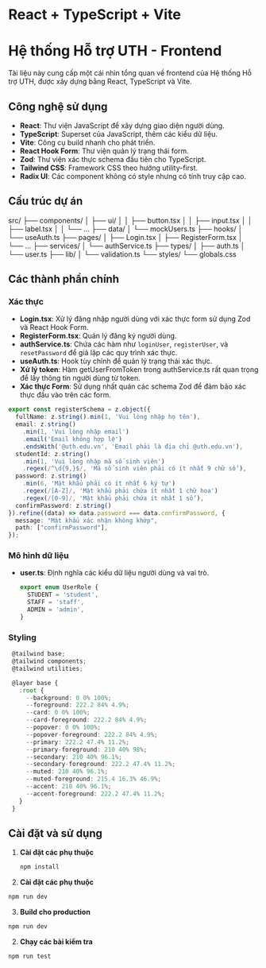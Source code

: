 # React + TypeScript + Vite

# Hệ thống Hỗ trợ UTH - Frontend

Tài liệu này cung cấp một cái nhìn tổng quan về frontend của Hệ thống Hỗ trợ UTH, được xây dựng bằng React, TypeScript và Vite.

## Công nghệ sử dụng

- **React**: Thư viện JavaScript để xây dựng giao diện người dùng.
- **TypeScript**: Superset của JavaScript, thêm các kiểu dữ liệu.
- **Vite**: Công cụ build nhanh cho phát triển.
- **React Hook Form**: Thư viện quản lý trạng thái form.
- **Zod**: Thư viện xác thực schema đầu tiên cho TypeScript.
- **Tailwind CSS**: Framework CSS theo hướng utility-first.
- **Radix UI**: Các component không có style nhưng có tính truy cập cao.

## Cấu trúc dự án

src/ ├── components/ │ ├── ui/ │ │ ├── button.tsx │ │ ├── input.tsx │ │ ├── label.tsx │ │ └── ... ├── data/ │ └── mockUsers.ts ├── hooks/ │ └── useAuth.ts ├── pages/ │ ├── Login.tsx │ ├── RegisterForm.tsx │ └── ... ├── services/ │ └── authService.ts ├── types/ │ ├── auth.ts │ └── user.ts ├── lib/ │ └── validation.ts └── styles/ └── globals.css


## Các thành phần chính

### Xác thực

- **Login.tsx**: Xử lý đăng nhập người dùng với xác thực form sử dụng Zod và React Hook Form.
- **RegisterForm.tsx**: Quản lý đăng ký người dùng.
- **authService.ts**: Chứa các hàm như `loginUser`, `registerUser`, và `resetPassword` để giả lập các quy trình xác thực.
- **useAuth.ts**: Hook tùy chỉnh để quản lý trạng thái xác thực.
- **Xử lý token**: Hàm getUserFromToken trong authService.ts rất quan trọng để lấy thông tin người dùng từ token.
- **Xác thực Form**: Sử dụng nhất quán các schema Zod để đảm bảo xác thực đầu vào trên các form.
```typescript
export const registerSchema = z.object({
  fullName: z.string().min(1, 'Vui lòng nhập họ tên'),
  email: z.string()
    .min(1, 'Vui lòng nhập email')
    .email('Email không hợp lệ')
    .endsWith('@uth.edu.vn', 'Email phải là địa chỉ @uth.edu.vn'),
  studentId: z.string()
    .min(1, 'Vui lòng nhập mã số sinh viên')
    .regex(/^\d{9,}$/, 'Mã số sinh viên phải có ít nhất 9 chữ số'),
  password: z.string()
    .min(6, 'Mật khẩu phải có ít nhất 6 ký tự')
    .regex(/[A-Z]/, 'Mật khẩu phải chứa ít nhất 1 chữ hoa')
    .regex(/[0-9]/, 'Mật khẩu phải chứa ít nhất 1 số'),
  confirmPassword: z.string()
}).refine((data) => data.password === data.confirmPassword, {
  message: "Mật khẩu xác nhận không khớp",
  path: ["confirmPassword"],
});
```

### Mô hình dữ liệu

- **user.ts**: Định nghĩa các kiểu dữ liệu người dùng và vai trò.
  ```typescript
  export enum UserRole {
    STUDENT = 'student',
    STAFF = 'staff',
    ADMIN = 'admin',
  }
  ```
### Styling

 ```typescript
  @tailwind base;
  @tailwind components;
  @tailwind utilities;

  @layer base {
    :root {
      --background: 0 0% 100%;
      --foreground: 222.2 84% 4.9%;
      --card: 0 0% 100%;
      --card-foreground: 222.2 84% 4.9%;
      --popover: 0 0% 100%;
      --popover-foreground: 222.2 84% 4.9%;
      --primary: 222.2 47.4% 11.2%;
      --primary-foreground: 210 40% 98%;
      --secondary: 210 40% 96.1%;
      --secondary-foreground: 222.2 47.4% 11.2%;
      --muted: 210 40% 96.1%;
      --muted-foreground: 215.4 16.3% 46.9%;
      --accent: 210 40% 96.1%;
      --accent-foreground: 222.2 47.4% 11.2%;
    }
  }
 ```

## Cài đặt và sử dụng

1. **Cài đặt các phụ thuộc**
   ```sh
   npm install
   ```
2. **Cài đặt các phụ thuộc**
  ```sh
  npm run dev
  ```
3. **Build cho production**
  ```sh
  npm run dev
  ```
2. **Chạy các bài kiểm tra**
  ```sh
  npm run test
  ```
